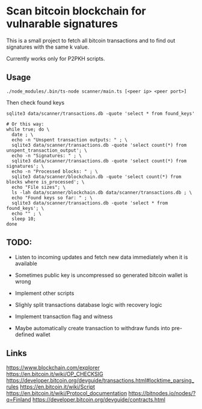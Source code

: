 # Scan bitcoin blockchain for vulnarable signatures

This is a small project to fetch all bitcoin transactions and to find out signatures with the same k value.

Currently works only for P2PKH scripts.

## Usage

```
./node_modules/.bin/ts-node scanner/main.ts [<peer ip> <peer port>]
```

Then check found keys

```
sqlite3 data/scanner/transactions.db -quote 'select * from found_keys'

# Or this way:
while true; do \
  date ; \
  echo -n "Unspent transaction outputs: " ; \
  sqlite3 data/scanner/transactions.db -quote 'select count(*) from unspent_transaction_output'; \
  echo -n "Signatures: " ; \
  sqlite3 data/scanner/transactions.db -quote 'select count(*) from signatures'; \
  echo -n "Processed blocks: " ; \
  sqlite3 data/scanner/blockchain.db -quote 'select count(*) from blocks where is_processed'; \
  echo "File sizes"; \
  ls -lah data/scanner/blockchain.db data/scanner/transactions.db ; \
  echo "Found keys so far: " ; \
  sqlite3 data/scanner/transactions.db -quote 'select * from found_keys'; \
  echo "" ; \
  sleep 10;
done
```

## TODO:

- Listen to incoming updates and fetch new data immediately when it is available

- Sometimes public key is uncompressed so generated bitcoin wallet is wrong

- Implement other scripts

- Slighly split transactions database logic with recovery logic

- Implement transaction flag and witness

- Maybe automatically create transaction to withdraw funds into pre-defined wallet

## Links

https://www.blockchain.com/explorer
https://en.bitcoin.it/wiki/OP_CHECKSIG
https://developer.bitcoin.org/devguide/transactions.html#locktime_parsing_rules
https://en.bitcoin.it/wiki/Script
https://en.bitcoin.it/wiki/Protocol_documentation
https://bitnodes.io/nodes/?q=Finland
https://developer.bitcoin.org/devguide/contracts.html
